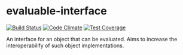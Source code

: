# evaluable-interface


[![Build Status](https://travis-ci.org/Dhii/evaluable-interface.svg?branch=master)](https://travis-ci.org/Dhii/evaluable-interface)
[![Code Climate](https://codeclimate.com/github/Dhii/evaluable-interface/badges/gpa.svg)](https://codeclimate.com/github/Dhii/evaluable-interface)
[![Test Coverage](https://codeclimate.com/github/Dhii/evaluable-interface/badges/coverage.svg)](https://codeclimate.com/github/Dhii/evaluable-interface/coverage)

An interface for an object that can be evaluated. Aims to increase the
interoperabilify of such object implementations.
